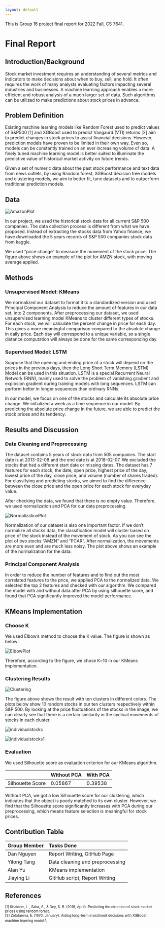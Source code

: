 ```yaml
---
layout: default
---
```


This is Group 16 project final report for 2022 Fall, CS 7641.

# Final Report


## Introduction/Background

Stock market investment requires an understanding of several metrics and indicators to make decisions about when to buy, sell, and hold. It often requires the work of many analysts evaluating factors impacting several industries and businesses. A machine learning approach enables a more efficient and robust analysis of a much larger set of data. Such algorithms can be utilized to make predictions about stock prices in advance. 

## Problem Definition

Existing machine learning models like Random Forest used to predict values of S&P500 [1] and XGBoost used to predict Vangaurd (VTI) returns [2] aim to predict changes in stock prices to assist financial decisions. However, prediction models have proven to be limited in their own way. Even so, models can be constantly trained on an ever increasing volume of data. A finely tuned machine learning model is better suited to illuminate the predictive value of historical market activity on future trends.

Given a set of numeric data about the past stock performance and text data from news outlets, by using Random forest, XGBoost decision tree models and clustering models, we aim to better fit, tune datasets and to outperform traditional prediction models.


## Data 

![AmazonPlot](image/amzn.png)

In our project, we used the historical stock data for all current S&P 500 companies. The data collection process is different from what we have proposed. Instead of extracting the stocks data from Yahoo finance, we have downloaded the 5 years records of S&P 500 companies stock data from kaggle.
 
We used “price change” to measure the movement of the stock price. The figure above shows an example of the plot for AMZN stock, with moving average applied.

## Methods
### Unsupervised Model: KMeans
We normalized our dataset to format it to a standardized version and used Principal Component Analysis to reduce the amount of features in our data set, into 2 components. After preprocessing our dataset, we used unsupervised learning model KMeans to cluster different types of stocks. For each stock, we will calculate the percent change in price for each day. This gives a more meaningful comparison compared to the absolute change in daily price. Each day will correspond to a unique variable, so a single distance computation will always be done for the same corresponding day.

### Supervised Model: LSTM
Suppose that the opening and ending price of a stock will depend on the prices in the previous days, then the Long Short Term Memory (LSTM) Model can be used in this situation. LSTM is a special Recurrent Neural Network (RNN), mainly used to solve the problem of vanishing gradient and explosion gradient during training models with long sequences. LSTM can perform better in longer sequences than ordinary RNNs.

In our model, we focus on one of the stocks and calculate its absolute price change. We initialized a week as a time sequence in our model. By predicting the absolute price change in the future, we are able to predict the stock prices and its tendency.


## Results and Discussion
### Data Cleaning and Preprocessing
The dataset contains 5 years of stock data from 505 companies. The start date is at 2013-02-08 and the end date is at 2018-02-07. We excluded the stocks that had a different start date or missing dates. The dataset has 7 features for each stock, the date, open price, highest price of the day, lowest price of the day, close price, and volume (number of shares traded). For classifying and predicting stocks, we aimed to find the difference between the close price and the open price for each stock for everyday value. 
 
After checking the data, we found that there is no empty value. Therefore, we used normalization and PCA for our data preprocessing.

![NormalizationPlot](image/PCAimprovement.png)

Normalization of our dataset is also one important factor. If we don’t normalize all stocks data, the classification model will cluster based on price of the stock instead of the movement of stock. As you can see the plot of two stocks “AMZN” and “PCAR”. After normalization, the movements are more even and are much less noisy.
The plot above shows an example of the normalization for the data. 
 
### Principal Component Analysis
In order to reduce the number of features and to find out the most correlated features to the price, we applied PCA to the normalized data. We selected the top 2 features and checked with our algorithm. We compared the model with and without data after PCA by using silhouette score, and found that PCA significantly improved the model performance.

## KMeans Implementation
### Choose K
We used Elbow’s method to choose the K value. The figure is shown as below:

![ElbowPlot](image/Elbowmethod.png)

Therefore, according to the figure, we chose K=10 in our KMeans implementation.

### Clustering Results
![Clustering](image/clustering.png)

The figure above shows the result with ten clusters in different colors.
The plots below show 10 random stocks in our ten clusters respectively within S&P 500. By looking at the price fluctuations of the stocks in the image, we can clearly see that there is a certain similarity in the cyclical movements of stocks in each cluster. 

![individualstocks](image/individualstocks.png)

![individualstocks1](image/individualstocks1.png)

### Evaluation
We used Silhouette score as evaluation criterion for our KMeans algorithm. 

|                   | Without PCA      | With PCA           |
|:------------------|:------------------|:------------------|
|Silhouette Score   |0.05867           |0.39538             |

Without PCA, we got a low Silhouette score for our clustering, which indicates that the object is poorly matched to its own cluster. However, we find that the Silhouette score significantly increases with PCA during our preprocessing, which means feature selection is meaningful for stock prices. 

## Contribution Table

| Group Member      | Tasks Done        |
|:------------------|:------------------|
| Dan Nguyen        |Report Writing, GitHub Page |
| Yilong Tang       |Data cleaning and preprocessing |
| Alan Yu           |KMeans implementation |
| Jiaying Li        |GitHub script, Report Writing |


## References

<span style="font-size:0.8em;">[1] Khaidem, L., Saha, S., & Dey, S. R. (2016, April). Predicting the direction of stock market prices using random forest.</span>\
<span style="font-size:0.8em;">[2] Zolotareva, E. (1970, January). Aiding long-term investment decisions with XGBoost machine learning model.</span>\

